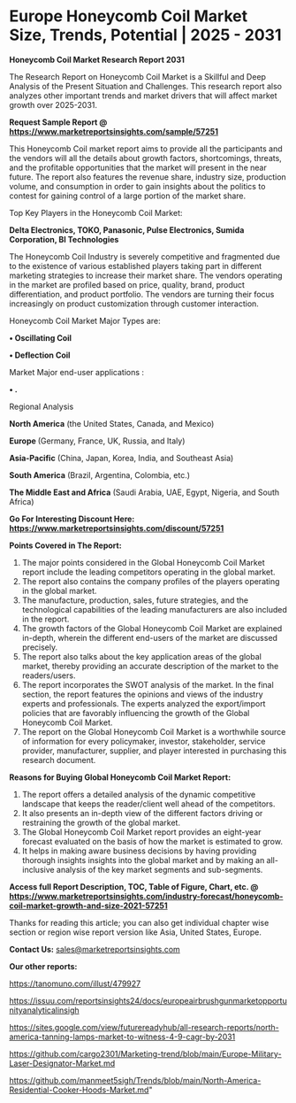 # Europe Honeycomb Coil Market Size, Trends, Potential | 2025 - 2031

<strong>Honeycomb Coil Market Research Report 2031</strong>

The Research Report on Honeycomb Coil Market is a Skillful and Deep Analysis of the Present Situation and Challenges. This research report also analyzes other important trends and market drivers that will affect market growth over 2025-2031.

<strong>Request Sample Report @ <a href=https://www.marketreportsinsights.com/sample/57251>https://www.marketreportsinsights.com/sample/57251</a></strong>

This Honeycomb Coil market report aims to provide all the participants and the vendors will all the details about growth factors, shortcomings, threats, and the profitable opportunities that the market will present in the near future. The report also features the revenue share, industry size, production volume, and consumption in order to gain insights about the politics to contest for gaining control of a large portion of the market share.

Top Key Players in the Honeycomb Coil Market:

<strong>Delta Electronics, TOKO, Panasonic, Pulse Electronics, Sumida Corporation, BI Technologies</strong>

The Honeycomb Coil Industry is severely competitive and fragmented due to the existence of various established players taking part in different marketing strategies to increase their market share. The vendors operating in the market are profiled based on price, quality, brand, product differentiation, and product portfolio. The vendors are turning their focus increasingly on product customization through customer interaction.

Honeycomb Coil Market Major Types are:

<strong>• Oscillating Coil

• Deflection Coil</strong>

Market Major end-user applications :

<strong>• .</strong>

Regional Analysis

</u><strong><b>North America</b></strong> (the United States, Canada, and Mexico)

<strong><b>Europe </b></strong>(Germany, France, UK, Russia, and Italy)

<strong><b>Asia-Pacific</b></strong> (China, Japan, Korea, India, and Southeast Asia)

<strong><b>South America</b></strong> (Brazil, Argentina, Colombia, etc.)

<strong><b>The Middle East and Africa</b></strong> (Saudi Arabia, UAE, Egypt, Nigeria, and South Africa)

<strong>Go For Interesting Discount Here: <a href=https://www.marketreportsinsights.com/discount/57251>https://www.marketreportsinsights.com/discount/57251</a></strong>

<strong>Points Covered in The Report:</strong>
<ol>
  <li>The major points considered in the Global Honeycomb Coil Market report include the leading competitors operating in the global market.</li>
  <li>The report also contains the company profiles of the players operating in the global market.</li>
  <li>The manufacture, production, sales, future strategies, and the technological capabilities of the leading manufacturers are also included in the report.</li>
  <li>The growth factors of the Global Honeycomb Coil Market are explained in-depth, wherein the different end-users of the market are discussed precisely.</li>
  <li>The report also talks about the key application areas of the global market, thereby providing an accurate description of the market to the readers/users.</li>
  <li>The report incorporates the SWOT analysis of the market. In the final section, the report features the opinions and views of the industry experts and professionals. The experts analyzed the export/import policies that are favorably influencing the growth of the Global Honeycomb Coil Market.</li>
  <li>The report on the Global Honeycomb Coil Market is a worthwhile source of information for every policymaker, investor, stakeholder, service provider, manufacturer, supplier, and player interested in purchasing this research document.</li>
</ol>
<strong>Reasons for Buying Global Honeycomb Coil Market Report:</strong>

<ol>
  <li>The report offers a detailed analysis of the dynamic competitive landscape that keeps the reader/client well ahead of the competitors.</li>
  <li>It also presents an in-depth view of the different factors driving or restraining the growth of the global market.</li>
  <li>The Global Honeycomb Coil Market report provides an eight-year forecast evaluated on the basis of how the market is estimated to grow.</li>
  <li>It helps in making aware business decisions by having providing thorough insights insights into the global market and by making an all-inclusive analysis of the key market segments and sub-segments.</li>
</ol>
<strong>Access full Report Description, TOC, Table of Figure, Chart, etc. @ <a href=https://www.marketreportsinsights.com/industry-forecast/honeycomb-coil-market-growth-and-size-2021-57251>https://www.marketreportsinsights.com/industry-forecast/honeycomb-coil-market-growth-and-size-2021-57251</a></strong>


Thanks for reading this article; you can also get individual chapter wise section or region wise report version like Asia, United States, Europe.

<strong>Contact Us:</strong>
sales@marketreportsinsights.com

<strong>Our other reports:</strong>

<a href=https://tanomuno.com/illust/479927>https://tanomuno.com/illust/479927</a>

<a href=https://issuu.com/reportsinsights24/docs/europeairbrushgunmarketopportunityanalyticalinsigh>https://issuu.com/reportsinsights24/docs/europeairbrushgunmarketopportunityanalyticalinsigh</a>

<a href=https://sites.google.com/view/futurereadyhub/all-research-reports/north-america-tanning-lamps-market-to-witness-4-9-cagr-by-2031>https://sites.google.com/view/futurereadyhub/all-research-reports/north-america-tanning-lamps-market-to-witness-4-9-cagr-by-2031</a>

<a href=https://github.com/cargo2301/Marketing-trend/blob/main/Europe-Military-Laser-Designator-Market.md>https://github.com/cargo2301/Marketing-trend/blob/main/Europe-Military-Laser-Designator-Market.md</a>

<a href=https://github.com/manmeet5sigh/Trends/blob/main/North-America-Residential-Cooker-Hoods-Market.md>https://github.com/manmeet5sigh/Trends/blob/main/North-America-Residential-Cooker-Hoods-Market.md</a>"
